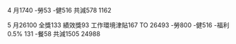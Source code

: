 4
月1740
-勞53
-健516
共減578
1162

5
月26100
全獎133
績效獎93
工作環境津貼167
TO 26493
-勞800
-健516
-福利0.5% 131
-餐58
共減1505
24988
